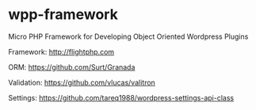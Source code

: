 # wpp-framework
Micro PHP Framework for Developing Object Oriented Wordpress Plugins

Framework: 
http://flightphp.com

ORM: 
https://github.com/Surt/Granada

Validation:
https://github.com/vlucas/valitron

Settings:
https://github.com/tareq1988/wordpress-settings-api-class
